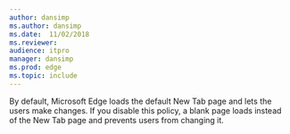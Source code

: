 ```yaml
---
author: dansimp
ms.author: dansimp
ms.date:  11/02/2018
ms.reviewer: 
audience: itpro
manager: dansimp
ms.prod: edge
ms.topic: include
---
```


By default, Microsoft Edge loads the default New Tab page and lets the users make changes. If you disable this policy, a blank page loads instead of the New Tab page and prevents users from changing it. 
